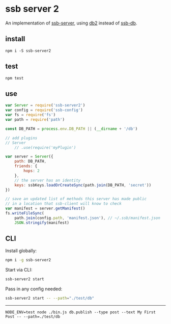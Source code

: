 # ssb server 2

An implementation of [ssb-server](https://github.com/ssbc/ssb-server), using [db2](https://github.com/ssb-ngi-pointer/ssb-db2) instead of [ssb-db](https://github.com/ssbc/ssb-db).

## install

```
npm i -S ssb-server2
```

## test

```
npm test
```

## use

```js
var Server = require('ssb-server2')
var config = require('ssb-config')
var fs = require('fs')
var path = require('path')

const DB_PATH = process.env.DB_PATH || (__dirname + '/db')

// add plugins
// Server
    // .use(require('myPlugin')

var server = Server({
    path: DB_PATH,
    friends: {
        hops: 2
    },
    // the server has an identity
    keys: ssbKeys.loadOrCreateSync(path.join(DB_PATH, 'secret'))
})

// save an updated list of methods this server has made public
// in a location that ssb-client will know to check
var manifest = server.getManifest()
fs.writeFileSync(
    path.join(config.path, 'manifest.json'), // ~/.ssb/manifest.json
    JSON.stringify(manifest)
```

## CLI
Install globally:
```bash
npm i -g ssb-server2
```

Start via CLI:
```bash
ssb-server2 start
```

Pass in any config needed: 
```bash
ssb-server2 start -- --path="./test/db"
```

--------------------------------------------------------------

```
NODE_ENV=test node ./bin.js db.publish --type post --text My First Post -- --path=./test/db
```